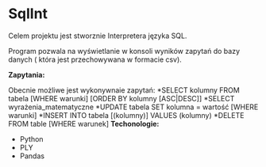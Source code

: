 # SqlInt

Celem projektu jest stworznie Interpretera języka SQL.

Program pozwala na wyświetlanie w konsoli wyników zapytań do bazy danych ( która jest przechowywana w formacie csv).

**Zapytania:**

Obecnie możliwe jest wykonywnaie zapytań:
 *SELECT kolumny FROM tabela [WHERE warunki] [ORDER BY kolumny [ASC|DESC]] 
 *SELECT wyrażenia_matematyczne
 *UPDATE tabela SET kolumna = wartość [WHERE warunki]
 *INSERT INTO tabela [(kolumny)] VALUES (kolumny)
*DELETE FROM table [WHERE warunek]
**Techonologie:**
 * Python
 * PLY
 * Pandas



